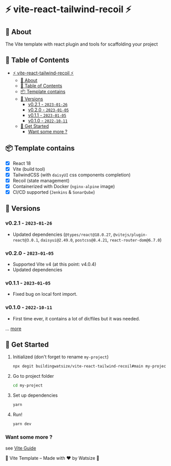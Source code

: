 # ⚡ vite-react-tailwind-recoil ⚡

## 📘 About

The Vite template with react plugin and tools for scaffolding your project

## 📝 Table of Contents

- [⚡ vite-react-tailwind-recoil ⚡](#-vite-react-tailwind-recoil-)
  - [📘 About](#-about)
  - [📝 Table of Contents](#-table-of-contents)
  - [📦 Template contains](#-template-contains)
  - [📝 Versions](#-versions)
    - [v0.2.1 - `2023-01-26`](#v021---2023-01-26)
    - [v0.2.0 - `2023-01-05`](#v020---2023-01-05)
    - [v0.1.1 - `2023-01-05`](#v011---2023-01-05)
    - [v0.1.0 - `2022-10-11`](#v010---2022-10-11)
  - [📌 Get Started](#-get-started)
    - [Want some more ?](#want-some-more-)

## 📦 Template contains

- [x] React 18
- [x] Vite (build tool)
- [x] TailwindCSS (with `daisyUI` css components completion)
- [x] Recoil (state management)
- [x] Containerized with Docker (`nginx-alpine` image)
- [x] CI/CD supported (`Jenkins` & `SonarQube`)

## 📝 Versions

### v0.2.1 - `2023-01-26`

- Updated dependencies (`@types/react@18.0.27`, `@vitejs/plugin-react@3.0.1`, `daisyui@2.49.0`, `postcss@8.4.21`, `react-router-dom@6.7.0`)

### v0.2.0 - `2023-01-05`

- Supported Vite v4 (at this point: v4.0.4)
- Updated dependencies

### v0.1.1 - `2023-01-05`

- Fixed bug on local font import.

### v0.1.0 - `2022-10-11`

- First time ever, it contains a lot of dir/files but it was needed.

... [more](./CHANGELOG.md)

## 📌 Get Started

1. Initialized (don't forget to rename `my-project`)

    ```bash
    npx degit buildingwatsize/vite-react-tailwind-recoil#main my-project
    ```

2. Go to project folder

    ```bash
    cd my-project
    ```

3. Set up dependencies

    ```bash
    yarn
    ```

4. Run!

    ```bash
    yarn dev
    ```

### Want some more ?

see [Vite Guide](https://vitejs.dev/guide/)

🌈 Vite Template – Made with ❤️ by Watsize 🌈
